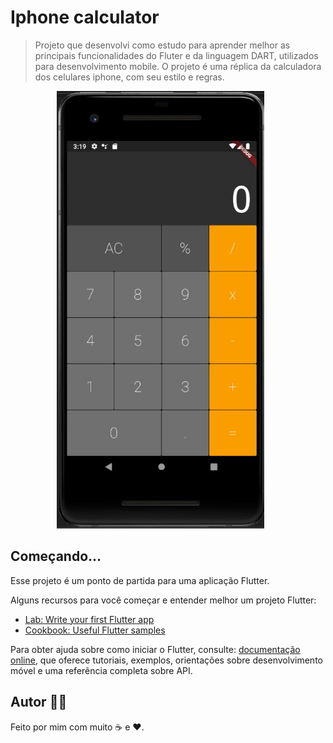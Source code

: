 # Iphone calculator
> Projeto que desenvolvi como estudo para aprender melhor as principais funcionalidades do Fluter e da linguagem DART, utilizados para desenvolvimento mobile. 
O projeto é uma réplica da calculadora dos celulares iphone, com seu estilo e regras.

<p align="center">
  <img src = "https://github.com/LeoZeza/Calculator-Flutter/blob/master/lib/assets/principal_screen.jpg" height="700">
  &nbsp;&nbsp;&nbsp;&nbsp;&nbsp;
</p>

## Começando...

Esse projeto é um ponto de partida para uma aplicação Flutter.

Alguns recursos para você começar e entender melhor um projeto Flutter:

- [Lab: Write your first Flutter app](https://flutter.dev/docs/get-started/codelab)
- [Cookbook: Useful Flutter samples](https://flutter.dev/docs/cookbook)

Para obter ajuda sobre como iniciar o Flutter, consulte:
[documentação online](https://flutter.dev/docs), que oferece tutoriais,
exemplos, orientações sobre desenvolvimento móvel e uma referência completa sobre API.



## Autor 👦🏻

Feito por mim com muito ☕ e ❤.